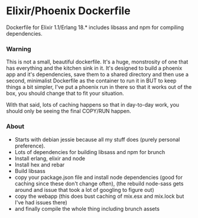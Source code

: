 # Elixir/Phoenix Dockerfile
Dockerfile for Elixir 1.1/Erlang 18.* includes libsass and npm for compiling dependencies.

### Warning
This is not a small, beautiful dockerfile. It's a huge, monstrosity of one that has everything and
the kitchen sink in it. It's designed to build a phoenix app and it's dependencies, save them to
a shared directory and then use a second, minimalist Dockerfile as the container to run it in BUT to keep things a bit simpler, I've
put a phoenix run in there so that it works out of the box, you should change that to fit your
situation.

With that said, lots of caching happens so that in day-to-day work, you should only be seeing the
final COPY/RUN happen.

### About
- Starts with debian jessie because all my stuff does (purely personal preference).
- Lots of dependencies for building libsass and npm for brunch
- Install erlang, elixir and node
- Install hex and rebar
- Build libsass
- copy your package.json file and install node dependencies (good for caching since these don't
change often), (the rebuild node-sass gets around and issue that took a lot of googling to figure out)
- copy the webapp (this does bust caching of mix.esx and mix.lock but I've had issues there)
- and finally compile the whole thing including brunch assets

